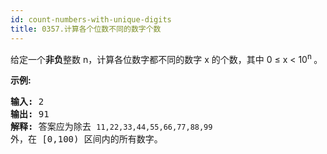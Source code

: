 ```yaml
---
id: count-numbers-with-unique-digits
title: 0357.计算各个位数不同的数字个数
---
```

给定一个**非负**整数 n，计算各位数字都不同的数字 x 的个数，其中 0 ≤ x &lt; 10<sup>n </sup>。

**示例:**


<pre><strong>输入: </strong>2<br/><strong>输出: </strong>91 <br/><strong>解释: </strong>答案应为除去 <code>11,22,33,44,55,66,77,88,99 </code>外，在 [0,100) 区间内的所有数字。<br/></pre>

